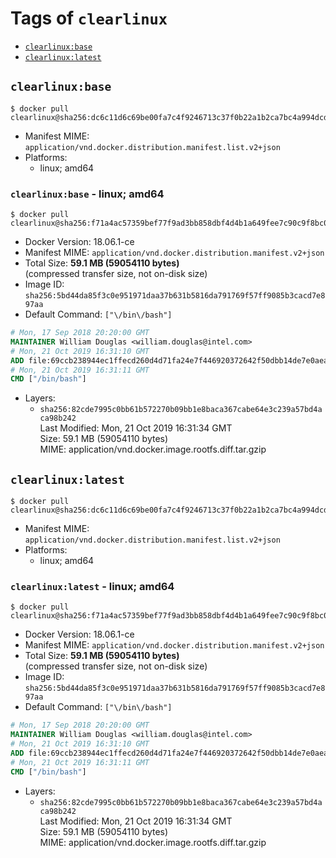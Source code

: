 <!-- THIS FILE IS GENERATED VIA './update-remote.sh' -->

# Tags of `clearlinux`

-	[`clearlinux:base`](#clearlinuxbase)
-	[`clearlinux:latest`](#clearlinuxlatest)

## `clearlinux:base`

```console
$ docker pull clearlinux@sha256:dc6c11d6c69be00fa7c4f9246713c37f0b22a1b2ca7bc4a994dcd25cda378298
```

-	Manifest MIME: `application/vnd.docker.distribution.manifest.list.v2+json`
-	Platforms:
	-	linux; amd64

### `clearlinux:base` - linux; amd64

```console
$ docker pull clearlinux@sha256:f71a4ac57359bef77f9ad3bb858dbf4d4b1a649fee7c90c9f8bc0fa992ee8976
```

-	Docker Version: 18.06.1-ce
-	Manifest MIME: `application/vnd.docker.distribution.manifest.v2+json`
-	Total Size: **59.1 MB (59054110 bytes)**  
	(compressed transfer size, not on-disk size)
-	Image ID: `sha256:5bd44da85f3c0e951971daa37b631b5816da791769f57ff9085b3cacd7e897aa`
-	Default Command: `["\/bin\/bash"]`

```dockerfile
# Mon, 17 Sep 2018 20:20:00 GMT
MAINTAINER William Douglas <william.douglas@intel.com>
# Mon, 21 Oct 2019 16:31:10 GMT
ADD file:69ccb238944ec1ffecd260d4d71fa24e7f446920372642f50dbb14de7e0aea76 in / 
# Mon, 21 Oct 2019 16:31:11 GMT
CMD ["/bin/bash"]
```

-	Layers:
	-	`sha256:82cde7995c0bb61b572270b09bb1e8baca367cabe64e3c239a57bd4aca98b242`  
		Last Modified: Mon, 21 Oct 2019 16:31:34 GMT  
		Size: 59.1 MB (59054110 bytes)  
		MIME: application/vnd.docker.image.rootfs.diff.tar.gzip

## `clearlinux:latest`

```console
$ docker pull clearlinux@sha256:dc6c11d6c69be00fa7c4f9246713c37f0b22a1b2ca7bc4a994dcd25cda378298
```

-	Manifest MIME: `application/vnd.docker.distribution.manifest.list.v2+json`
-	Platforms:
	-	linux; amd64

### `clearlinux:latest` - linux; amd64

```console
$ docker pull clearlinux@sha256:f71a4ac57359bef77f9ad3bb858dbf4d4b1a649fee7c90c9f8bc0fa992ee8976
```

-	Docker Version: 18.06.1-ce
-	Manifest MIME: `application/vnd.docker.distribution.manifest.v2+json`
-	Total Size: **59.1 MB (59054110 bytes)**  
	(compressed transfer size, not on-disk size)
-	Image ID: `sha256:5bd44da85f3c0e951971daa37b631b5816da791769f57ff9085b3cacd7e897aa`
-	Default Command: `["\/bin\/bash"]`

```dockerfile
# Mon, 17 Sep 2018 20:20:00 GMT
MAINTAINER William Douglas <william.douglas@intel.com>
# Mon, 21 Oct 2019 16:31:10 GMT
ADD file:69ccb238944ec1ffecd260d4d71fa24e7f446920372642f50dbb14de7e0aea76 in / 
# Mon, 21 Oct 2019 16:31:11 GMT
CMD ["/bin/bash"]
```

-	Layers:
	-	`sha256:82cde7995c0bb61b572270b09bb1e8baca367cabe64e3c239a57bd4aca98b242`  
		Last Modified: Mon, 21 Oct 2019 16:31:34 GMT  
		Size: 59.1 MB (59054110 bytes)  
		MIME: application/vnd.docker.image.rootfs.diff.tar.gzip

